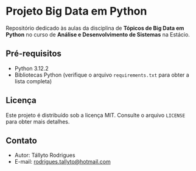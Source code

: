 # Projeto Big Data em Python

Repositório dedicado às aulas da disciplina de **Tópicos de Big Data em Python** no curso de **Análise e Desenvolvimento de Sistemas** na Estácio.


## Pré-requisitos

- Python 3.12.2
- Bibliotecas Python (verifique o arquivo `requirements.txt` para obter a lista completa)

## Licença

Este projeto é distribuído sob a licença MIT. Consulte o arquivo `LICENSE` para obter mais detalhes.

## Contato

- Autor: Tállyto Rodrigues  
- E-mail: rodrigues.tallyto@hotmail.com

